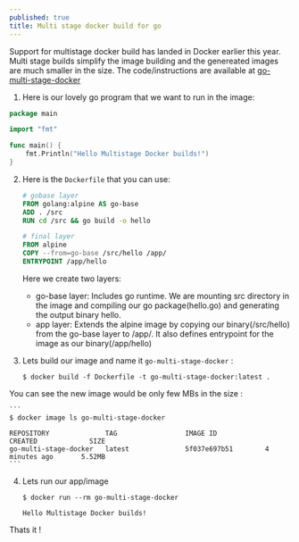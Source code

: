 ```yaml
---
published: true
title: Multi stage docker build for go
---
```

Support for multistage docker build has landed in Docker earlier this year. Multi stage builds simplify the image building and the genereated images are much smaller in the size. The code/instructions are available at [go-multi-stage-docker](https://github.com/dharmeshkakadia/go-multi-stage-docker)

1. Here is our lovely go program that we want to run in the image:

  ```go
  package main

  import "fmt"

  func main() {
      fmt.Println("Hello Multistage Docker builds!")
  }

  ```

2. Here is the `Dockerfile` that you can use:

    ```Dockerfile
    # gobase layer
    FROM golang:alpine AS go-base
    ADD . /src
    RUN cd /src && go build -o hello

    # final layer
    FROM alpine
    COPY --from=go-base /src/hello /app/
    ENTRYPOINT /app/hello
    ```

    Here we create two layers:
     * go-base layer: Includes go runtime. We are mounting src directory in the image and compiling our go package(hello.go) and generating the output binary hello.
     * app layer: Extends the alpine image by copying our binary(/src/hello) from the go-base layer to /app/. It also defines entrypoint for the image as our binary(/app/hello)


3. Lets build our image and name it `go-multi-stage-docker` :
    ```
    $ docker build -f Dockerfile -t go-multi-stage-docker:latest .
    ```
  
  You can see the new image would be only few MBs in the size :

    ```
    $ docker image ls go-multi-stage-docker

    REPOSITORY              TAG                 IMAGE ID            CREATED             SIZE
    go-multi-stage-docker   latest              5f037e697b51        4 minutes ago       5.52MB
    ```
  
4. Lets run our app/image
	
    ```
    $ docker run --rm go-multi-stage-docker

    Hello Multistage Docker builds!
    ```
    
Thats it !
